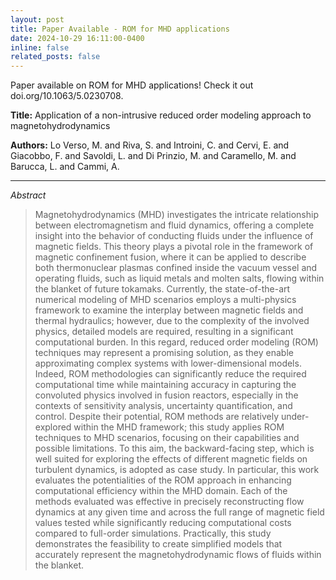 ```yaml
---
layout: post
title: Paper Available - ROM for MHD applications
date: 2024-10-29 16:11:00-0400
inline: false
related_posts: false
---
```


Paper available on ROM for MHD applications! Check it out doi.org/10.1063/5.0230708.

**Title:** Application of a non-intrusive reduced order modeling approach to magnetohydrodynamics

**Authors:** Lo Verso, M. and Riva, S. and Introini, C. and Cervi, E. and Giacobbo, F. and Savoldi, L. and Di Prinzio, M. and Caramello, M. and Barucca, L. and Cammi, A.

---

*Abstract*
> Magnetohydrodynamics (MHD) investigates the intricate relationship between electromagnetism and fluid dynamics, offering a complete insight into the behavior of conducting fluids under the influence of magnetic fields. This theory plays a pivotal role in the framework of magnetic confinement fusion, where it can be applied to describe both thermonuclear plasmas confined inside the vacuum vessel and operating fluids, such as liquid metals and molten salts, flowing within the blanket of future tokamaks. Currently, the state-of-the-art numerical modeling of MHD scenarios employs a multi-physics framework to examine the interplay between magnetic fields and thermal hydraulics; however, due to the complexity of the involved physics, detailed models are required, resulting in a significant computational burden. In this regard, reduced order modeling (ROM) techniques may represent a promising solution, as they enable approximating complex systems with lower-dimensional models. Indeed, ROM methodologies can significantly reduce the required computational time while maintaining accuracy in capturing the convoluted physics involved in fusion reactors, especially in the contexts of sensitivity analysis, uncertainty quantification, and control. Despite their potential, ROM methods are relatively under-explored within the MHD framework; this study applies ROM techniques to MHD scenarios, focusing on their capabilities and possible limitations. To this aim, the backward-facing step, which is well suited for exploring the effects of different magnetic fields on turbulent dynamics, is adopted as case study. In particular, this work evaluates the potentialities of the ROM approach in enhancing computational efficiency within the MHD domain. Each of the methods evaluated was effective in precisely reconstructing flow dynamics at any given time and across the full range of magnetic field values tested while significantly reducing computational costs compared to full-order simulations. Practically, this study demonstrates the feasibility to create simplified models that accurately represent the magnetohydrodynamic flows of fluids within the blanket.

